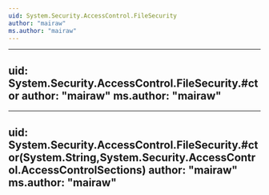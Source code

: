 ```yaml
---
uid: System.Security.AccessControl.FileSecurity
author: "mairaw"
ms.author: "mairaw"
---
```


---
uid: System.Security.AccessControl.FileSecurity.#ctor
author: "mairaw"
ms.author: "mairaw"
---

---
uid: System.Security.AccessControl.FileSecurity.#ctor(System.String,System.Security.AccessControl.AccessControlSections)
author: "mairaw"
ms.author: "mairaw"
---
